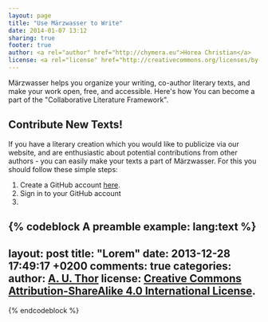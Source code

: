 ```yaml
---
layout: page
title: "Use Märzwasser to Write"
date: 2014-01-07 13:12
sharing: true
footer: true
author: <a rel="author" href="http://chymera.eu">Horea Christian</a>
license: <a rel="license" href="http://creativecommons.org/licenses/by-sa/4.0/">Creative Commons Attribution-ShareAlike 4.0 International License</a>.
---
```


Märzwasser helps you organize your writing, co-author literary texts, and make your work open, free, and accessible.
Here's how You can become a part of the "Collaborative Literature Framework".

## Contribute New Texts!

If you have a literary creation which you would like to publicize via our website, and are enthusiastic about potential contributions from other authors - 
you can easily make your texts a part of Märzwasser.
For this you should follow these simple steps:

1. Create a GitHub account [here](https://github.com/join).
2. Sign in to your GitHub account
3. 


{% codeblock A preamble example: lang:text %}
---
layout: post
title: "Lorem"
date: 2013-12-28 17:49:17 +0200
comments: true
categories: 
author: <a rel="author" href="https://your.website.org">A. U. Thor</a>
license: <a rel="license" href="http://creativecommons.org/licenses/by-sa/4.0/">Creative Commons Attribution-ShareAlike 4.0 International License</a>.
---
{% endcodeblock %}

